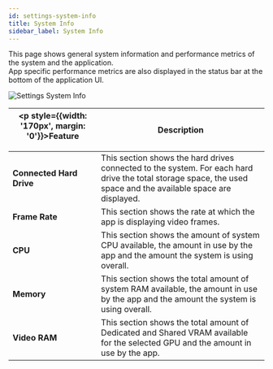 ```yaml
---
id: settings-system-info
title: System Info
sidebar_label: System Info
---
```


This page shows general system information and performance metrics of the system and the application.   
App specific performance metrics are also displayed in the status bar at the bottom of the application UI.

![Settings System Info](/prismdocs/images/player-settings-systeminfo.png)

| <p style={{width: '170px', margin: '0'}}>Feature</p> |  Description        |
|------------------------------------------------------|------------|
| **Connected Hard Drive** | This section shows the hard drives connected to the system. For each hard drive the total storage space, the used space and the available space are displayed. |
| **Frame Rate** | This section shows the rate at which the app is displaying video frames.|
| **CPU** | This section shows the amount of system CPU available, the amount in use by the app and the amount the system is using overall.|
| **Memory** | This section shows the total amount of system RAM available, the amount in use by the app and the amount the system is using overall.|
| **Video RAM** | This section shows the total amount of Dedicated and Shared VRAM available for the selected GPU and the amount in use by the app.|